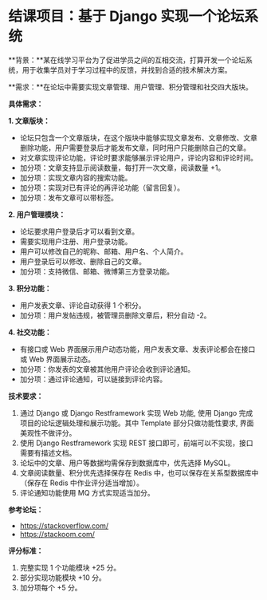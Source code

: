 # 结课项目：基于 Django 实现一个论坛系统

**背景：**某在线学习平台为了促进学员之间的互相交流，打算开发一个论坛系统，用于收集学员对于学习过程中的反馈，并找到合适的技术解决方案。

**需求：**在论坛中需要实现文章管理、用户管理、积分管理和社交四大版块。

**具体需求：**

**1. 文章版块：**

- 论坛只包含一个文章版块，在这个版块中能够实现文章发布、文章修改、文章删除功能，用户需要登录后才能发布文章，同时用户只能删除自己的文章。
- 对文章实现评论功能，评论时要求能够展示评论用户，评论内容和评论时间。
- 加分项：文章支持显示阅读数量，每打开一次文章，阅读数量 +1。
- 加分项：实现文章内容的搜索功能。
- 加分项：实现对已有评论的再评论功能（留言回复）。
- 加分项：发布文章可以带标签。

**2. 用户管理模块：**

- 论坛要求用户登录后才可以看到文章。
- 需要实现用户注册、用户登录功能。
- 用户可以修改自己的昵称、邮箱、用户名、个人简介。
- 用户登录后可以修改、删除自己的文章。
- 加分项：支持微信、邮箱、微博第三方登录功能。

**3. 积分功能：**

- 用户发表文章、评论自动获得 1 个积分。
- 加分项：用户发帖违规，被管理员删除文章后，积分自动 -2。

**4. 社交功能：**

- 有接口或 Web 界面展示用户动态功能，用户发表文章、发表评论都会在接口或 Web 界面展示动态。
- 加分项：你发表的文章被其他用户评论会收到评论通知。
- 加分项：通过评论通知，可以链接到评论内容。

**技术要求：**

1. 通过 Django 或 Django Restframework 实现 Web 功能, 使用 Django 完成项目的论坛逻辑处理和展示功能。其中 Template 部分只做功能性要求, 界面美观性不做评分。
2. 使用 Django Restframework 实现 REST 接口即可，前端可以不实现，接口需要有描述文档。
3. 论坛中的文章、用户等数据均需保存到数据库中，优先选择 MySQL。
4. 文章阅读数量、积分优先选择保存在 Redis 中，也可以保存在关系型数据库中（保存在 Redis 中作业评分适当增加）。
5. 评论通知功能使用 MQ 方式实现适当加分。

**参考论坛：**

- https://stackoverflow.com/
- https://stackoom.com/

**评分标准：**

1. 完整实现 1 个功能模块 +25 分。
2. 部分实现功能模块 +10 分。
3. 加分项每个 +5 分。